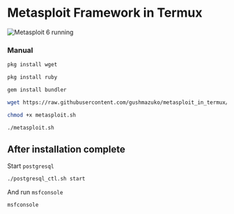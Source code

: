 # Metasploit Framework in Termux

![Metasploit 6 running](https://i.imgur.com/yLFQhvP.png)

### Manual
```bash
pkg install wget

pkg install ruby

gem install bundler

wget https://raw.githubusercontent.com/gushmazuko/metasploit_in_termux/master/metasploit.sh

chmod +x metasploit.sh

./metasploit.sh
```
## After installation complete
Start `postgresql`
```bash
./postgresql_ctl.sh start
```
And run `msfconsole`
```bash
msfconsole
```
